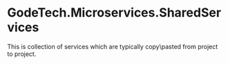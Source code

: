 # GodeTech.Microservices.SharedServices

This is collection of services which are typically copy\pasted from project to project.
